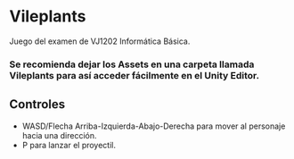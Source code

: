 # Vileplants
Juego del examen de VJ1202 Informática Básica.
### Se recomienda dejar los Assets en una carpeta llamada Vileplants para así acceder fácilmente en el Unity Editor.
## Controles
- WASD/Flecha Arriba-Izquierda-Abajo-Derecha para mover al personaje hacia una dirección.
- P para lanzar el proyectil.
